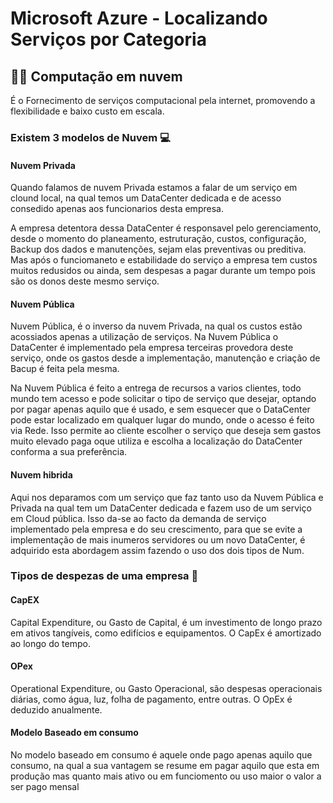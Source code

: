 # Microsoft Azure - Localizando Serviços por Categoria

## 🚀🚀 Computação em nuvem

É o Fornecimento de serviços computacional pela internet, promovendo a flexibilidade e baixo custo em escala.

### Existem 3 modelos de Nuvem 💻

#### Nuvem Privada
Quando falamos de nuvem Privada estamos a falar de um serviço em clound local, na qual temos um DataCenter dedicada e de acesso consedido apenas aos funcionarios desta empresa.

A empresa detentora dessa DataCenter é responsavel pelo gerenciamento, desde o momento do planeamento, estruturação, custos, configuração, Backup dos dados e manutenções, sejam elas preventivas ou preditiva. Mas após o funciomaneto e estabilidade do serviço a empresa tem custos muitos redusidos ou ainda, sem despesas a pagar durante um tempo pois são os donos deste mesmo serviço.

#### Nuvem Pública
Nuvem Pública, é o inverso da nuvem Privada, na qual os custos estão acossiados apenas a utilização de serviços. Na Nuvem Pública o DataCenter é implementado pela empresa terceiras provedora deste serviço, onde os gastos desde a implementação, manutenção e criação de Bacup é feita pela mesma.

Na Nuvem Pública é feito a entrega de recursos a varios clientes, todo mundo tem acesso e pode solicitar o tipo de serviço que desejar, optando por pagar apenas aquilo que é usado, e sem esquecer que o DataCenter pode estar localizado em qualquer lugar do mundo, onde o acesso é feito via Rede. Isso permite ao cliente escolher o serviço que deseja sem gastos muito elevado paga oque utiliza e escolha a localização do DataCenter conforma a sua preferência.

#### Nuvem hibrida
Aqui nos deparamos com um serviço que faz tanto uso da Nuvem Pública e Privada na qual tem um DataCenter dedicada e fazem uso de um serviço em Cloud pública. Isso da-se ao facto da demanda de serviço implementado pela empresa e do seu crescimento, para que se evite a implementação de mais inumeros servidores ou um novo DataCenter, é adquirido esta abordagem assim fazendo o uso dos dois tipos de Num.

### Tipos de despezas de uma empresa 💸

#### CapEX
Capital Expenditure, ou Gasto de Capital, é um investimento de longo prazo em ativos tangíveis, como edifícios e equipamentos. O CapEx é amortizado ao longo do tempo.

#### OPex
Operational Expenditure, ou Gasto Operacional, são despesas operacionais diárias, como água, luz, folha de pagamento, entre outras. O OpEx é deduzido anualmente.

#### Modelo Baseado em consumo
No modelo baseado em consumo é aquele onde pago apenas aquilo que consumo, na qual a sua vantagem se resume em pagar aquilo que esta em produção mas quanto mais ativo ou em funciomento ou uso maior o valor a ser pago mensal
